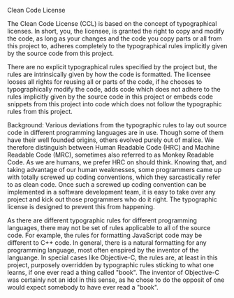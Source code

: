 Clean Code License

The Clean Code License (CCL) is based on the concept of typographical licenses. In short, you, the licensee,
is granted the right to copy and modify the code, as long as your changes and the code you copy parts or all
from this project to, adheres completely to the typographical rules implicitly given by the source code from
this project.

There are no explicit typographical rules specified by the project but, the rules are intrinsically given
by how the code is formatted. The licensee looses all rights for reusing all or parts of the code, if he chooses
to typographically modify the code, adds code which does not adhere to the rules implicitly given by the source
code in this project or embeds code snippets from this project into code which does not follow the typographic
rules from this project.

Background: Various deviations from the typographic rules to lay out source code in different programming languages
are in use. Though some of them have their well founded origins, others evolved purely out of malice. We therefore
distinguish between Human Readable Code (HRC) and Machine Readable Code (MRC), sometimes also referred to as
Monkey Readable Code. As we are humans, we prefer HRC on should think. Knowing that, and taking advantage of
our human weaknesses, some programmers came up with totally screwed up coding conventions, which they sarcastically
refer to as clean code. Once such a screwed up coding convention can be implemented in a software development team,
it is easy to take over any project and kick out those programmers who do it right. The typographic license is
designed to prevent this from happening.

As there are different typographic rules for different programming languages, there may not be set of rules applicable
to all of the source code. For example, the rules for formatting JavaScript code may be different to C++ code. In general,
there is a natural formatting for any programming language, most often enspired by the inventor of the languange.
In special cases like Objective-C, the rules are, at least in this project, purposely overridden by typographic rules
sticking to what one learns, if one ever read a thing called "book". The inventor of Objective-C was certainly not
an idol in this sense, as he chose to do the opposit of one would expect somebody to have ever read a "book".
